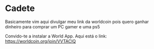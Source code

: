 # Cadete
Basicamente vim aqui divulgar meu link da worldcoin pois quero ganhar dinheiro para comprar um PC gamer e uma ps5 

Convido-te a instalar a World App.
Aqui está o link: https://worldcoin.org/join/VVTACIQ
